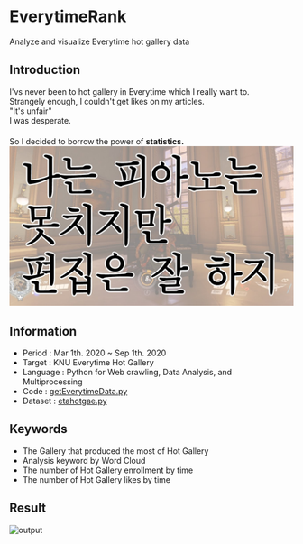 # EverytimeRank
Analyze and visualize Everytime hot gallery data

## Introduction
I'vs never been to hot gallery in Everytime which I really want to.  
Strangely enough, I couldn't get likes on my articles.  
"It's unfair"  
I was desperate.  
　  
So I decided to borrow the power of **statistics.**   
![main](main.jpg)  

## Information
* Period : Mar 1th. 2020 ~ Sep 1th. 2020  
* Target : KNU Everytime Hot Gallery  
* Language : Python for Web crawling, Data Analysis, and Multiprocessing  
* Code : [getEverytimeData.py](./getEverytimeData.py)  
* Dataset : [etahotgae.py](./etahotgae.xlsx)  

## Keywords
* The Gallery that produced the most of Hot Gallery
* Analysis keyword by Word Cloud
* The number of Hot Gallery enrollment by time
* The number of Hot Gallery likes by time

## Result
![output](output.png)
